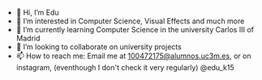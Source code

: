 - 👋 Hi, I’m Edu
- 👀 I’m interested in Computer Science, Visual Effects and much more
- 🌱 I’m currently learning Computer Science in the university Carlos III of Madrid
- 💞️ I’m looking to collaborate on university projects
- 📫 How to reach me: Email me at 100472175@alumnos.uc3m.es, or on instagram, (eventhough I don't check it very regularly) @edu_k15

<!---
100472175/100472175 is a ✨ special ✨ repository because its `README.md` (this file) appears on your GitHub profile.
You can click the Preview link to take a look at your changes.
--->
